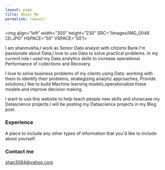 ```yaml
---
layout: page
title: About Me
permalink: /about/
---
```




<img align=”left” width=”300” height=”230”  SRC=”/images/IMG_0048 (3).JPG”   HSPACE=”50”  VSPACE=”50”/>


I am shanmukha,I work as Senior Data analyst with citizens Bank.I'm passionate about Data,I love to use Data to solve practical problems. In my current role i used my Data analytics skills to increase operational Performance of collections and Recovery.

I love to solve business problems of my clients using Data: working with them to identify their problems, strategizing analytic approaches, Provide solutions,I like to build Machine learning models,operationalize these models and improve decision making.

I want to use this website to help teach people new skills and showcase my Datascience projects.I will be posting my Datascience projects in my Blog post.



### Experience

A place to include any other types of information that you'd like to include about yourself.

### Contact me

[shan3084@yahoo.com](mailto:shan3084@yahoo.com)
